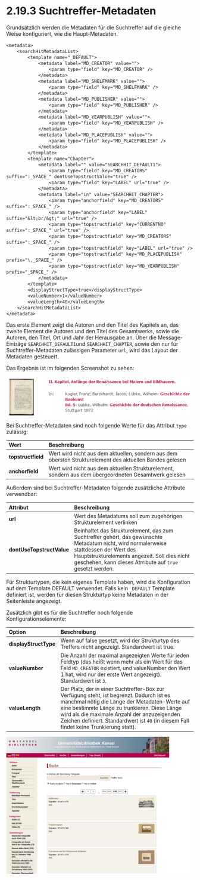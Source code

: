 # 2.19.3 Suchtreffer-Metadaten

Grundsätzlich werden die Metadaten für die Suchtreffer auf die gleiche Weise konfiguriert, wie die Haupt-Metadaten.

```markup
<metadata>
    <searchHitMetadataList>
        <template name="_DEFAULT">
            <metadata label="MD_CREATOR" value="">
                <param type="field" key="MD_CREATOR" />
            </metadata>
            <metadata label="MD_SHELFMARK" value="">
                <param type="field" key="MD_SHELFMARK" />
            </metadata>
            <metadata label="MD_PUBLISHER" value="">
                <param type="field" key="MD_PUBLISHER" />
            </metadata>
            <metadata label="MD_YEARPUBLISH" value="">
                <param type="field" key="MD_YEARPUBLISH" />
            </metadata>
            <metadata label="MD_PLACEPUBLISH" value="">
                <param type="field" key="MD_PLACEPUBLISH" />
            </metadata>
        </template>
        <template name="Chapter">
            <metadata label="" value="SEARCHHIT_DEFAULT1">
                <param type="field" key="MD_CREATORS" suffix=":_SPACE_" dontUseTopstructValue="true" />
                <param type="field" key="LABEL" url="true" />
            </metadata>
            <metadata label="in" value="SEARCHHIT_CHAPTER">
                <param type="anchorfield" key="MD_CREATORS" suffix=":_SPACE_" />
                <param type="anchorfield" key="LABEL" suffix="&lt;br/&gt;" url="true" />
                <param type="topstructfield" key="CURRENTNO" suffix=":_SPACE_" url="true" />
                <param type="topstructfield" key="MD_CREATORS" suffix=":_SPACE_" />
                <param type="topstructfield" key="LABEL" url="true" />
                <param type="topstructfield" key="MD_PLACEPUBLISH" prefix="\,_SPACE_" />
                <param type="topstructfield" key="MD_YEARPUBLISH" prefix="_SPACE_" />
            </metadata>
        </template>
        <displayStructType>true</displayStructType>
        <valueNumber>1</valueNumber>
        <valueLength>40</valueLength>
    </searchHitMetadataList>
</metadata>
```

Das erste Element zeigt die Autoren und den Titel des Kapitels an, das zweite Element die Autoren und den Titel des Gesamtwerks, sowie die Autoren, den Titel, Ort und Jahr der Herausgabe an. Über die Message-Einträge `SEARCHHIT_DEFAULT1`und `SEARCHHIT_CHAPTER`, sowie den nur für Suchtreffer-Metadaten zulässigen Parameter `url`, wird das Layout der Metadaten gesteuert.

Das Ergebnis ist im folgenden Screenshot zu sehen:

![](../../.gitbook/assets/suchtreffer-meta.png)

Bei Suchtreffer-Metadaten sind noch folgende Werte für das Attribut `type` zulässig:

| **Wert** | Beschreibung |
| :--- | :--- |
| **topstructfield** | Wert wird nicht aus dem aktuellen, sondern aus dem obersten Strukturelement des aktuellen Bandes gelesen |
| **anchorfield** | Wert wird nicht aus dem aktuellen Strukturelement, sondern aus dem übergeordneten Gesamtwerk gelesen |

Außerdem sind bei Suchtreffer-Metadaten folgende zusätzliche Attribute verwendbar:

| **Attribut** | Beschreibung |
| :--- | :--- |
| **url** | Wert des Metadatums soll zum zugehörigen Strukturelement verlinken |
| **dontUseTopstructValue** | Beinhaltet das Strukturelement, das zum Suchtreffer gehört, das gewünschte Metadatum nicht, wird normalerweise stattdessen der Wert des Hauptstrukturelements angezeit. Soll dies nicht geschehen, kann dieses Atrribute auf `true` gesetzt werden. |

Für Strukturtypen, die kein eigenes Template haben, wird die Konfiguration auf dem Template DEFAULT verwendet. Falls kein `_DEFAULT` Template definiert ist, werden für diesen Strukturtyp keine Metadaten in der Seitenleiste angezeigt.

Zusätzlich gibt es für die Suchtreffer noch folgende Konfigurationselemente:

| **Option** | Beschreibung |
| :--- | :--- |
| **displayStructType** | Wenn auf false gesetzt, wird der Strukturtyp des Treffers nicht angezeigt. Standardwert ist true. |
| **valueNumber** | Die Anzahl der maximal angezeigten Werte für jeden Feldtyp \(das heißt wenn mehr als ein Wert für das Feld `MD_CREATOR` existiert, und valueNumber den Wert 1 hat, wird nur der erste Wert angezeigt\). Standardwert ist `3`. |
| **valueLength** | Der Platz, der in einer Suchtreffer-Box zur Verfügung steht, ist begrenzt. Dadurch ist es manchmal nötig die Länge der Metadaten-Werte auf eine bestimmte Länge zu trunkieren. Diese Länge wird als die maximale Anzahl der anzuzeigenden Zeichen definiert. Standardwert ist `40` \(in diesem Fall findet keine Trunkierung statt\). |

![](../../.gitbook/assets/suchtreffer-meta-2.png)

